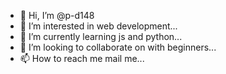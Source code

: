- 👋 Hi, I’m @p-d148
- 👀 I’m interested in web development...
- 🌱 I’m currently learning js and python...
- 💞️ I’m looking to collaborate on with beginners...
- 📫 How to reach me mail me...

<!---
p-d148/p-d148 is a ✨ special ✨ repository because its `README.md` (this file) appears on your GitHub profile.
You can click the Preview link to take a look at your changes.
--->
